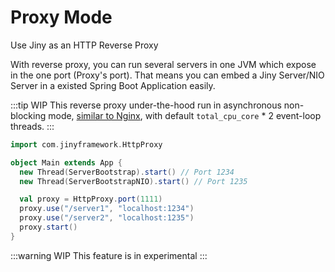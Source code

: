# Proxy Mode

Use Jiny as an HTTP Reverse Proxy

With reverse proxy, you can run several servers in one JVM which expose in the one port (Proxy's port). That means you can embed a Jiny Server/NIO Server in a existed Spring Boot Application easily.

:::tip WIP
This reverse proxy under-the-hood run in asynchronous non-blocking mode, [similar to Nginx](https://www.nginx.com/blog/inside-nginx-how-we-designed-for-performance-scale/), with default `total_cpu_core` * 2 event-loop threads.
:::

```scala
import com.jinyframework.HttpProxy

object Main extends App {
  new Thread(ServerBootstrap).start() // Port 1234
  new Thread(ServerBootstrapNIO).start() // Port 1235

  val proxy = HttpProxy.port(1111)
  proxy.use("/server1", "localhost:1234")
  proxy.use("/server2", "localhost:1235")
  proxy.start()
}
```

:::warning WIP
This feature is in experimental
:::
